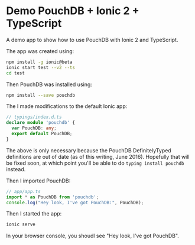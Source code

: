 Demo PouchDB + Ionic 2 + TypeScript
=====

A demo app to show how to use PouchDB with Ionic 2 and TypeScript.

The app was created using:

```bash
npm install -g ionic@beta
ionic start test --v2 --ts
cd test
```

Then PouchDB was installed using:

```bash
npm install --save pouchdb
```

The I made modifications to the default Ionic app:

```typescript
// typings/index.d.ts
declare module 'pouchdb' {
  var PouchDB: any;
  export default PouchDB;
}
```

The above is only necessary because the PouchDB DefinitelyTyped definitions are out of date (as of this writing, June 2016). Hopefully that will be fixed soon, at which point you'll be able to do `typing install pouchdb` instead.

Then I imported PouchDB:

```typescript
// app/app.ts
import * as PouchDB from 'pouchdb';
console.log("Hey look, I've got PouchDB:", PouchDB);
```

Then I started the app:

```bash
ionic serve
```

In your browser console, you shoudl see "Hey look, I've got PouchDB".


